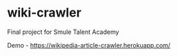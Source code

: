 # wiki-crawler
Final project for Smule Talent Academy

Demo - https://wikipedia-article-crawler.herokuapp.com/
